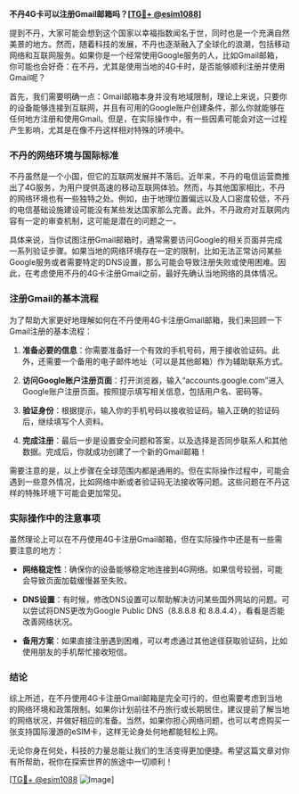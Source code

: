 **不丹4G卡可以注册Gmail邮箱吗？[[TG💪+ @esim1088](https://t.me/s/esim1088)]**

提到不丹，大家可能会想到这个国家以幸福指数闻名于世，同时也是一个充满自然美景的地方。然而，随着科技的发展，不丹也逐渐融入了全球化的浪潮，包括移动网络和互联网服务。如果你是一个经常使用Google服务的人，比如Gmail邮箱，你可能也会好奇：在不丹，尤其是使用当地的4G卡时，是否能够顺利注册并使用Gmail呢？

首先，我们需要明确一点：Gmail邮箱本身并没有地域限制，理论上来说，只要你的设备能够连接到互联网，并且有可用的Google账户创建条件，那么你就能够在任何地方注册和使用Gmail。但是，在实际操作中，有一些因素可能会对这一过程产生影响，尤其是在像不丹这样相对特殊的环境中。

### 不丹的网络环境与国际标准

不丹虽然是一个小国，但它的互联网发展并不落后。近年来，不丹的电信运营商推出了4G服务，为用户提供高速的移动互联网体验。然而，与其他国家相比，不丹的网络环境也有一些独特之处。例如，由于地理位置偏远以及人口密度较低，不丹的电信基础设施建设可能没有某些发达国家那么完善。此外，不丹政府对互联网内容有一定的审查机制，这可能是潜在的问题之一。

具体来说，当你试图注册Gmail邮箱时，通常需要访问Google的相关页面并完成一系列验证步骤。如果当地的网络环境存在一定的限制，比如无法正常访问某些Google服务或者需要特定的DNS设置，那么可能会导致注册失败或使用困难。因此，在考虑使用不丹的4G卡注册Gmail之前，最好先确认当地网络的具体情况。

### 注册Gmail的基本流程

为了帮助大家更好地理解如何在不丹使用4G卡注册Gmail邮箱，我们来回顾一下Gmail注册的基本流程：

1. **准备必要的信息**：你需要准备好一个有效的手机号码，用于接收验证码。此外，还需要一个备用的电子邮件地址（可以是其他邮箱）作为辅助联系方式。
   
2. **访问Google账户注册页面**：打开浏览器，输入“accounts.google.com”进入Google账户注册页面。按照提示填写相关信息，包括用户名、密码等。

3. **验证身份**：根据提示，输入你的手机号码以接收验证码。输入正确的验证码后，继续填写个人资料。

4. **完成注册**：最后一步是设置安全问题和答案，以及选择是否同步联系人和其他数据。完成后，你就成功创建了一个新的Gmail邮箱！

需要注意的是，以上步骤在全球范围内都是通用的。但在实际操作过程中，可能会遇到一些意外情况，比如网络中断或者验证码无法接收等问题。这些问题在不丹这样的特殊环境下可能会更加常见。

### 实际操作中的注意事项

虽然理论上可以在不丹使用4G卡注册Gmail邮箱，但在实际操作中还是有一些需要注意的地方：

- **网络稳定性**：确保你的设备能够稳定地连接到4G网络。如果信号较弱，可能会导致页面加载缓慢甚至失败。
  
- **DNS设置**：有时候，修改DNS设置可以帮助解决访问某些国外网站的问题。可以尝试将DNS更改为Google Public DNS（8.8.8.8 和 8.8.4.4），看看是否能改善网络状况。

- **备用方案**：如果直接注册遇到困难，可以考虑通过其他途径获取验证码，比如使用朋友的手机帮忙接收短信。

### 结论

综上所述，在不丹使用4G卡注册Gmail邮箱是完全可行的，但也需要考虑到当地的网络环境和政策限制。如果你计划前往不丹旅行或长期居住，建议提前了解当地的网络状况，并做好相应的准备。当然，如果你担心网络问题，也可以考虑购买一张支持国际漫游的eSIM卡，这样无论身处何地都能轻松上网。

无论你身在何处，科技的力量总能让我们的生活变得更加便捷。希望这篇文章对你有所帮助，祝你在探索世界的旅途中一切顺利！

[[TG💪+ @esim1088](https://t.me/s/esim1088) ![Image](https://i.postimg.cc/4NQfJmqS/Snipaste-2025-05-13-00-14-12.png)]
